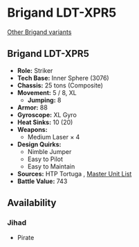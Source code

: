# Brigand LDT-XPR5 

[Other Brigand variants](../brigand.md) 

## Brigand LDT-XPR5 

- **Role:** Striker 
- **Tech Base:** Inner Sphere (3076) 
- **Chassis:** 25 tons (Composite) 
- **Movement:** 5 / 8, XL 
  - **Jumping:** 8 
- **Armor:** 88 
- **Gyroscope:** XL Gyro 
- **Heat Sinks:** 10 (20) 
- **Weapons:** 
  - Medium Laser × 4 
- **Design Quirks:** 
  - Nimble Jumper 
  - Easy to Pilot 
  - Easy to Maintain 
- **Sources:** HTP Tortuga , [Master Unit List](http://masterunitlist.info/Unit/Details/7317/brigand-ldt-xpr5) 
- **Battle Value:** 743 

## Availability 

### Jihad 

- Pirate 

